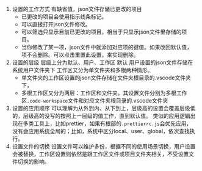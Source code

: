 1. 设置的工作方式
   有缺省值，json文件存储已更改的项目
   - 已更改的项目会使用指示线条标记。
   - 可以直接打开json文件修改。
   - 可以筛选只显示目前已更改的项目，相当于只显示json文件里存储的项目。
   - 当你修改了某一项，json文件中就添加对应项的键值。如果改回默认值，项不会删除。可以点击重置此设置，来实现删除。
2. 设置的层级
   层级上分为默认、用户、工作区
   默认
   用户设置的json文件存储在系统用户文件夹下
   工作区又分为单文件夹和多根两种情形。
   - 单文件夹的工作区设置的json文件存储在文件夹根目录的.vscode文件夹下，
   - 多根工作区又分为两层：工作区和文件夹。其设置文件分别为多根工作区`.code-workspace`文件和对应文件夹根目录的.vscode文件夹
3. 设置的应用顺序
   可以理解为从外到内、从下到上，层级高的设置会覆盖层级低的，层级高的没写的按照上一层级的值工作，直到默认值。
   类似的应用逻辑出现在多类工具上，比如prettier，如果有根部的`.prettierrc.js`会优先应用，没有会应用系统全局的；比如，系统中区分local、user、global，依次查找执行。
1. 设置文件的切换
   设置文件可以维护多份，根据不同的使用场景切换，用户设置会被替换，工作区设置则依然是跟工作区文件或项目文件夹相关，不受设置文件切换的影响。
